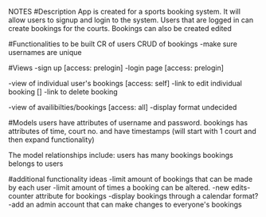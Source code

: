 NOTES
#Description
App is created for a sports booking system. It will allow users to signup and login to the system. Users that are logged in can create bookings for the courts. Bookings can also be created edited 

#Functionalities to be built
CR of users
CRUD of bookings
	-make sure usernames are unique

#Views
-sign up [access: prelogin]
-login page [access: prelogin]

-view of individual user's bookings [access: self]
	-link to edit individual booking []
	-link to delete booking

-view of availibilties/bookings [access: all]
	-display format undecided



#Models
users have attributes of username and password.
bookings has attributes of time, court no. and have timestamps (will start with 1 court and then expand functionality)


The model relationships include:
users has many bookings
bookings belongs to users


#additional functionality ideas
-limit amount of bookings that can be made by each user
-limit amount of times a booking can be altered.
	-new edits-counter attribute for bookings
-display bookings through a calendar format?
-add an admin account that can make changes to everyone's bookings


